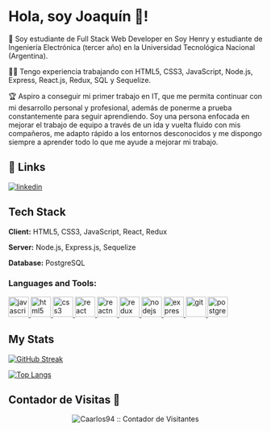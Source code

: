 
# Hola, soy Joaquín 👋!

🚀 Soy estudiante de Full Stack Web Developer en Soy Henry y estudiante de Ingeniería Electrónica (tercer año) en la Universidad Tecnológica Nacional (Argentina).

👨‍💻 Tengo experiencia trabajando con HTML5, CSS3, JavaScript, Node.js, Express, React.js, Redux, SQL y Sequelize. 

🏆 Aspiro a conseguir mi primer trabajo en IT, que me permita continuar con mi desarrollo personal y profesional, además de ponerme a prueba constantemente para seguir aprendiendo. Soy una persona enfocada en mejorar el trabajo de equipo a través de un ida y vuelta fluido con mis compañeros, me adapto rápido a los entornos desconocidos y me dispongo siempre a aprender todo lo que me ayude a mejorar mi trabajo.

## 🔗 Links
<!-- [![portfolio](https://img.shields.io/badge/my_portfolio-000?style=for-the-badge&logo=ko-fi&logoColor=white)](http://carlosislas.cf/) -->
[![linkedin](https://img.shields.io/badge/linkedin-0A66C2?style=for-the-badge&logo=linkedin&logoColor=white)](https://www.linkedin.com/in/joaquindileo)
<!-- [![twitter](https://img.shields.io/badge/twitter-1DA1F2?style=for-the-badge&logo=twitter&logoColor=white)](https://twitter.com/CarlosIs5294) -->

## Tech Stack

**Client:** HTML5, CSS3, JavaScript, React, Redux

**Server:** Node.js, Express.js, Sequelize

**Database:** PostgreSQL

<h3 align="left">Languages and Tools:</h3>
<p align="left">  <a href="https://developer.mozilla.org/en-US/docs/Web/JavaScript" target="_blank"> <img src="https://upload.wikimedia.org/wikipedia/commons/thumb/9/99/Unofficial_JavaScript_logo_2.svg/1024px-Unofficial_JavaScript_logo_2.svg.png" alt="javascript" width="40" height="40"/> </a> 
<a href="https://www.w3.org/html/" target="_blank"> <img src="https://upload.wikimedia.org/wikipedia/commons/thumb/3/38/HTML5_Badge.svg/600px-HTML5_Badge.svg.png" alt="html5" width="40" height="40"/> </a>
<a href="https://www.w3schools.com/css/" target="_blank"> <img src="https://cdn4.iconfinder.com/data/icons/social-media-logos-6/512/121-css3-512.png" alt="css3" width="40" height="40"/> </a> 
<a href="https://reactjs.org/" target="_blank"> <img src="https://seeklogo.com/images/R/react-logo-7B3CE81517-seeklogo.com.png" alt="react" width="40" height="40"/> </a> 
<a href="https://reactnative.dev/" target="_blank"> <img src="https://reactnative.dev/img/header_logo.svg" alt="reactnative" width="40" height="40"/> </a> 
<a href="https://redux.js.org" target="_blank"> <img src="https://seeklogo.com/images/R/redux-logo-9CA6836C12-seeklogo.com.png" alt="redux" width="40" height="40"/> </a>
<a href="https://nodejs.org" target="_blank"> <img src="https://cdn.pixabay.com/photo/2015/04/23/17/41/node-js-736399_960_720.png" alt="nodejs" height="40"/> </a>
<a href="https://expressjs.com" target="_blank"> <img src="https://i.cloudup.com/zfY6lL7eFa-3000x3000.png" alt="express" height="40"/> </a> 
<a href="https://git-scm.com/" target="_blank"> <img src="https://www.vectorlogo.zone/logos/git-scm/git-scm-icon.svg" alt="git" width="40" height="40"/> </a> 
<a href="https://www.postgresql.org" target="_blank"> <img src="https://upload.wikimedia.org/wikipedia/commons/thumb/2/29/Postgresql_elephant.svg/1200px-Postgresql_elephant.svg.png" alt="postgresql" width="40" height="40"/> </a> 

## My Stats
[![GitHub Streak](http://github-readme-streak-stats.herokuapp.com?user=dileo24&theme=highcontrast&hide_border=true&locale=es&date_format=M%20j%5B%2C%20Y%5D)](https://git.io/streak-stats)

[![Top Langs](https://github-readme-stats.vercel.app/api/top-langs/?username=dileo24&layout=compact)](https://github.com/anuraghazra/github-readme-stats)
  
 ## Contador de Visitas 👀
<p align="center"><img src="https://profile-counter.glitch.me/{Caarlos94}/count.svg" alt="Caarlos94 :: Contador de Visitantes" /></p>
